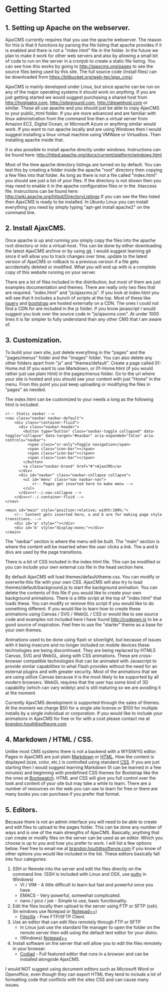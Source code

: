 # Getting Started

## 1. Setting up Apache on the webserver.
AjaxCMS currently requires that you use the apache webserver.  The reason for this is that it functions by parsing the file listing that apache provides if it is enabled and there is not a "index.html" file in the folder.  In the future we plan to make it work for other web servers and also by allowing a small bit of code to run on the server in a cronjob to create a static file listing.  You can see how this works by going to http://ajaxcms.org/pages to see the source files being used by this site. The full source code (install files) can be downloaded from https://bitbucket.org/web-tec/ajax_cms/.

AjaxCMS is mainly developed under Linux, but since apache can be run on any of the major operating systems it should work on anything.  If you are just getting started we would suggest purchasing a shared host from http://hostgator.com, http://siteground.com, http://dreamhost.com or similar.  These all use apache and you should just be able to copy AjaxCMS to your public_html folder.  If you are more advanced and are familiar with linux administration from the command line then a virtual server from Amazon EC2, Digital Ocean, or Microsoft Azure or anything similar would work.  If you want to run apache locally and are using Windows then I would suggest installing a linux virtual machine using VMWare or Virtualbox.  Then installing apache inside that.

It is also possible to install apache directly under windows.  Instructions can be found here: http://httpd.apache.org/docs/current/platform/windows.html

Most of the time apache directory listings are turned on by default.  You can test this by creating a folder inside the apache "root" directory then copying a few files into that folder.  As long as there is not a file called "index.html" you should see just a list of your files.  If the directory is not shown then you may need to enable it in the apache configuration files or in the .htaccess file.  Instructions can be found here: http://wiki.apache.org/httpd/DirectoryListings If you can see the files listed then AjaxCMS is ready to be installed.  In Ubuntu Linux you can install everything you need by simply typing "apt-get install apache2" on the command line.

## 2. Install AjaxCMS.
Once apache is up and running you simply copy the files into the apache root directory or into a virtual-host.  This can be done by either downloading the latest AjaxCMS archive or by using [git](https://git-scm.com/). I would suggest learning git since it will allow you to track changes over time, update to the latest version of AjaxCMS or rollback to a previous version if a file gets accidentally deleted or modified.  What you will end up with is a complete copy of this website running on your server.

There are a lot of files included in the distribution, but most of them are just examples documentation and themes.  There are really only two files that are required.  "index.html" and "js/ajaxcms.js".  If you look at index.html you will see that it includes a bunch of scripts at the top.  Most of these like [jquery](https://jquery.com/) and [bootstrap](http://getbootstrap.com/) are hosted externally on a CDN.  The ones I could not find a CDN for are included in the js folder.  If you know javascript I would suggest you look over the source code in "js/ajaxcms.com".  At under 1000 lines it is far simpler to fully understand than any other CMS that I am aware of.

## 3. Customization.
To build your own site, just delete everything in the "pages" and the "pages/menus" folder and the "images" folder.  You can also delete any other folders apart from "js" and "themes/default". Create a page called 01-Home.md (if you want to use Markdown, or 01-Home.html (if you would rather just use plain html) in the pages/menus folder.  Go to the url where your site is hosted and you should see your content with just "Home" in the menu.  From this point you just keep uploading or modifying the files in "pages" as needed.

The index.html can be customized to your needs a long as the following html is included:
```
<!-- Static navbar -->
<nav class="navbar navbar-default">
	<div class="container-fluid">
	  <div class="navbar-header">
	    <button type="button" class="navbar-toggle collapsed" data-toggle="collapse" data-target="#navbar" aria-expanded="false" aria-controls="navbar">
	      <span class="sr-only">Toggle navigation</span>
	      <span class="icon-bar"></span>
	      <span class="icon-bar"></span>
	      <span class="icon-bar"></span>
	    </button>
	    <a class="navbar-brand" href="#">AjaxCMS</a>
	  </div>
	  <div id="navbar" class="navbar-collapse collapse">
	    <ul id='menu' class="nav navbar-nav">
	    	<!-- Pages get inserted here to make menu -->
	    </ul>
	  </div><!--/.nav-collapse -->
	</div><!--/.container-fluid -->
</nav>

<main id="main" style="position:relative; width:100%;">
	<!-- Content gets inserted here, a and b are for making page style transitions. -->
	<div id='a' style=""></div>
	<div id='b' style="display:none;"></div>
</main>
```

The "navbar" section is where the menu will be built.  The "main" section is where the content will be inserted when the user clicks a link. The a and b divs are used by the page transitions. 

There is a bit of CSS included in the index.html file.  This can be modified or you can include your own external css file in the head section here.

By default AjaxCMS will load themes/default/theme.css.  You can modify or overwrite this file with your own CSS.  AjaxCMS will also try to load themes/default/background.js to start the background animation. You can delete the contents of this file if you would like to create your own background animations.  There is a little script at the top of "index.html" that loads these.  You can modify or remove this script if you would like to do something different. If you would like to learn how to create these animations using Canvas / SVG / WebGL / CSS or would like to see source code and examples not included here I have found http://codepen.io to be a good source of inspiration.  Feel free to use the "starter" theme as a base for your own themes.

Animations used to be done using flash or silverlight, but because of issues with it being insecure and no longer included on mobile devices these technologies are being discontinued.  They are being replaced by HTML5 Canvas, SVG and WebGL, along with CSS animations.  These are cross-browser compatible technologies that can be animated with Javascript to provide similar capabilities to what Flash provides without the need for an external plugins and with greater security.  Most of the animations that we are using utilize Canvas because it is the most likely to be supported by all modern browsers.  WebGL requires that the user has some kind of 3D capability (which can vary widely) and is still maturing so we are avoiding it at the moment.

Currently AjaxCMS development is supported through the sales of themes.  At the moment we charge $50 for a single site license or $100 for multiple installs by a single individual or corporation. If you would like to include your animations in AjaxCMS for free or for with a cost please contact me at <brandon.hoult@softwyre.com>

## 4. Markdown / HTML / CSS.
Unlike most CMS systems there is not a backend with a WYSIWYG editor.  Pages in AjaxCMS are just plain [Markdown](https://guides.github.com/features/mastering-markdown/) or [HTML](http://www.w3schools.com/html/default.asp). How the content is displayed (size, color, etc.) is controlled using standard [CSS](http://www.w3schools.com/css/default.asp). If you are just starting then I would suggest learning Markdown (It can be learned in a few minutes) and beginning with predefined CSS themes for Bootstrap like the the ones at [Bootswatch](https://bootswatch.com/). HTML and CSS will give you full control over the look and content of your site but may take a while to learn.  There are a number of resources on the web you can use to learn for free or there are many books you can purchase if you prefer that format.

## 5. Editors.
Because there is not an admin interface you will need to be able to create and edit files to upload to the pages folder.  This can be done any number of ways and is one of the main strengths of AjaxCMS.  Basically, anything that can create or modify files on the server can be used as an editor.  Which you choose is up to you and how you prefer to work.  I will list a few options below.  Feel free to email me at <brandon.hoult@softwyre.com> if you know of other options you would like included in the list. These editors basically fall into four categories:

1. SSH or Remote into the server and edit the files directly on the command line. (SSH is included with Linux and OSX, use [putty](http://www.putty.org/) in Windows)
	* VI / VIM - A little difficult to learn but fast and powerful once you have.
	* EMACS - Very powerful, somewhat complicated.
	* nano / pico / joe - Simple to use, basic functionality.
2. Edit the files locally then upload to the server using FTP or SFTP (ssh). (In windows use Notepad or [Notepad++](https://notepad-plus-plus.org/))
	* [Filezilla](https://filezilla-project.org/) - Free FTP/SFTP Client.
3. Use an editor that can edit files remotely through FTP or SFTP
	* In Linux just use the standard file manager to open the folder on the remote server then edit using the default text editor for your distro.
	* (Windows) [Notepad++](https://notepad-plus-plus.org/)
4. Install software on the server that will allow you to edit the files remotely in your browser.
	* [Codiad](http://codiad.com/) - Full featured editor that runs in a browser and can be installed alongside AjaxCMS.

I would NOT suggest using document editors such as Microsoft Word or Openoffice, even though they can export HTML they tend to include a lot of formatting code that conflicts with the sites CSS and can cause many issues.
